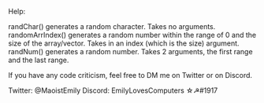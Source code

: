 Help:

randChar() generates a random character. Takes no arguments.
randomArrIndex() generates a random number within the range of 0 and the size of the array/vector. Takes in an index (which is the size) argument.
randNum() generates a random number. Takes 2 arguments, the first range and the last range.

If you have any code criticism, feel free to DM me on Twitter or on Discord.

Twitter: @MaoistEmily
Discord: EmilyLovesComputers ☆☭#1917
